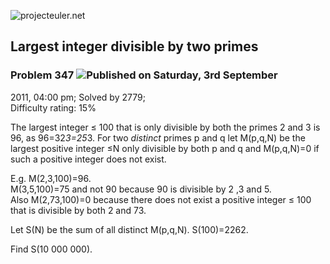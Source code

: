 ![projecteuler.net](images/print_page_logo.png)

## Largest integer divisible by two primes

### Problem 347 ![](images/icon_info.png)Published on Saturday, 3rd September
2011, 04:00 pm; Solved by 2779;  
Difficulty rating: 15%

The largest integer ≤ 100 that is only divisible by both the primes 2 and 3 is
96, as 96=32*3=25*3. For two _distinct_ primes p and q let M(p,q,N) be the
largest positive integer ≤N only divisible by both p and q and M(p,q,N)=0 if
such a positive integer does not exist.

E.g. M(2,3,100)=96.  
M(3,5,100)=75 and not 90 because 90 is divisible by 2 ,3 and 5.  
Also M(2,73,100)=0 because there does not exist a positive integer ≤ 100 that
is divisible by both 2 and 73.

Let S(N) be the sum of all distinct M(p,q,N). S(100)=2262.

Find S(10 000 000).

  
  

